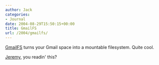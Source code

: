 ```yaml
---
author: Jack
categories:
- Journal
date: 2004-08-29T15:50:15+00:00
title: GmailFS
url: /2004/gmailfs/
---
```


[GmailFS][1] turns your Gmail space into a mountable filesystem. Quite cool.

[Jeremy][2], you readin' this?

 [1]: http://richard.jones.name/google-hacks/gmail-filesystem/gmail-filesystem.html
 [2]: http://www.jeremydurham.com/